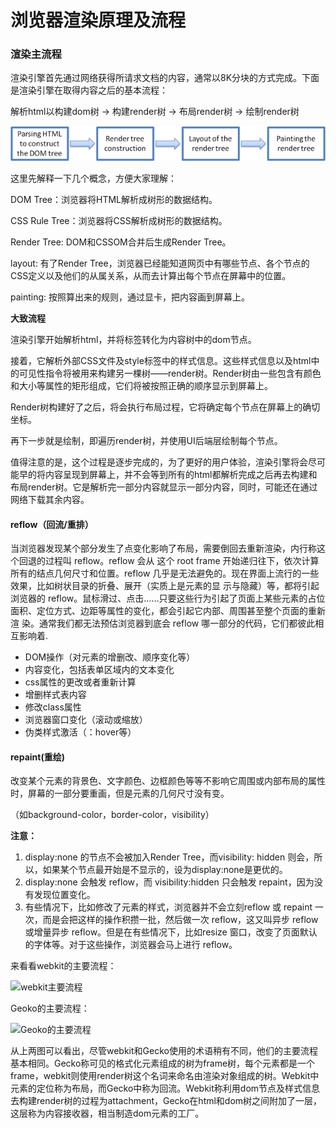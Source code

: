 # 浏览器渲染原理及流程

### 渲染主流程
渲染引擎首先通过网络获得所请求文档的内容，通常以8K分块的方式完成。下面是渲染引擎在取得内容之后的基本流程：

解析html以构建dom树 -> 构建render树 -> 布局render树 -> 绘制render树

![基本流程](./images/2011110316263715.png)

这里先解释一下几个概念，方便大家理解：

DOM Tree：浏览器将HTML解析成树形的数据结构。

CSS Rule Tree：浏览器将CSS解析成树形的数据结构。

Render Tree: DOM和CSSOM合并后生成Render Tree。

layout: 有了Render Tree，浏览器已经能知道网页中有哪些节点、各个节点的CSS定义以及他们的从属关系，从而去计算出每个节点在屏幕中的位置。

painting: 按照算出来的规则，通过显卡，把内容画到屏幕上。

**大致流程**

渲染引擎开始解析html，并将标签转化为内容树中的dom节点。

接着，它解析外部CSS文件及style标签中的样式信息。这些样式信息以及html中的可见性指令将被用来构建另一棵树——render树。Render树由一些包含有颜色和大小等属性的矩形组成，它们将被按照正确的顺序显示到屏幕上。 

Render树构建好了之后，将会执行布局过程，它将确定每个节点在屏幕上的确切坐标。

再下一步就是绘制，即遍历render树，并使用UI后端层绘制每个节点。 

值得注意的是，这个过程是逐步完成的，为了更好的用户体验，渲染引擎将会尽可能早的将内容呈现到屏幕上，并不会等到所有的html都解析完成之后再去构建和布局render树。它是解析完一部分内容就显示一部分内容，同时，可能还在通过网络下载其余内容。

#### reflow（回流/重排）
当浏览器发现某个部分发生了点变化影响了布局，需要倒回去重新渲染，内行称这个回退的过程叫 reflow。reflow 会从 <html> 这个 root frame 开始递归往下，依次计算所有的结点几何尺寸和位置。reflow 几乎是无法避免的。现在界面上流行的一些效果，比如树状目录的折叠、展开（实质上是元素的显 示与隐藏）等，都将引起浏览器的 reflow。鼠标滑过、点击……只要这些行为引起了页面上某些元素的占位面积、定位方式、边距等属性的变化，都会引起它内部、周围甚至整个页面的重新渲 染。通常我们都无法预估浏览器到底会 reflow 哪一部分的代码，它们都彼此相互影响着.

* DOM操作（对元素的增删改、顺序变化等）
* 内容变化，包括表单区域内的文本变化
* css属性的更改或者重新计算
* 增删样式表内容
* 修改class属性
* 浏览器窗口变化（滚动或缩放）
* 伪类样式激活（：hover等）

#### repaint(重绘)
改变某个元素的背景色、文字颜色、边框颜色等等不影响它周围或内部布局的属性时，屏幕的一部分要重画，但是元素的几何尺寸没有变。

（如background-color，border-color，visibility）

**注意：**
 1. display:none 的节点不会被加入Render Tree，而visibility: hidden 则会，所以，如果某个节点最开始是不显示的，设为display:none是更优的。
 2. display:none 会触发 reflow，而 visibility:hidden 只会触发 repaint，因为没有发现位置变化。
 3. 有些情况下，比如修改了元素的样式，浏览器并不会立刻reflow 或 repaint 一次，而是会把这样的操作积攒一批，然后做一次 reflow，这又叫异步 reflow 或增量异步 reflow。但是在有些情况下，比如resize 窗口，改变了页面默认的字体等。对于这些操作，浏览器会马上进行 reflow。


来看看webkit的主要流程：

![webkit主要流程](./images/webkit.png.png)

Geoko的主要流程：

![Geoko的主要流程](./images/Geoko.jpg)

从上两图可以看出，尽管webkit和Gecko使用的术语稍有不同，他们的主要流程基本相同。Gecko称可见的格式化元素组成的树为frame树，每个元素都是一个frame，webkit则使用render树这个名词来命名由渲染对象组成的树。Webkit中元素的定位称为布局，而Gecko中称为回流。Webkit称利用dom节点及样式信息去构建render树的过程为attachment，Gecko在html和dom树之间附加了一层，这层称为内容接收器，相当制造dom元素的工厂。
